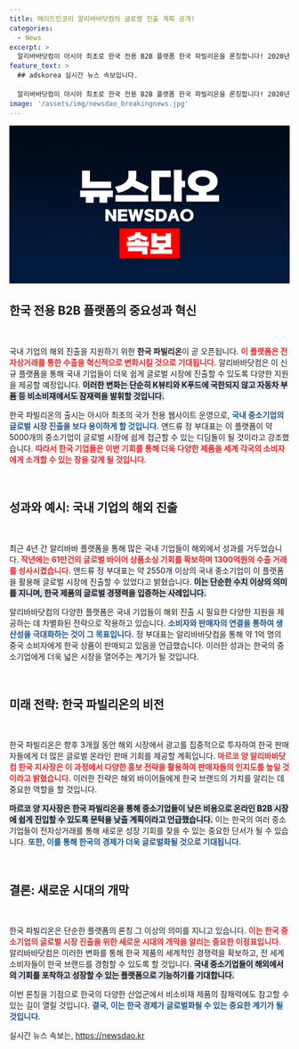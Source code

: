 ```yaml
---
title: 메이드인코리 알리바바닷컴의 글로벌 진출 계획 공개!
categories:
  - News
excerpt: >
  알리바바닷컴이 아시아 최초로 한국 전용 B2B 플랫폼 한국 파빌리온을 론칭합니다! 2020년부터 34.3조원 규모의 한국 상품이 판매된 성과를 바탕으로, 중소기업의 글로벌 진출을 지원할 이 플랫폼은 자동차 부품 등 비소비재 시장에서도 큰 잠재력을 보입니다.
feature_text: >
  ## adskorea 실시간 뉴스 속보입니다.

  알리바바닷컴이 아시아 최초로 한국 전용 B2B 플랫폼 한국 파빌리온을 론칭합니다! 2020년부터 34.3조원 규모의 한국 상품이 판매된 성과를 바탕으로, 중소기업의 글로벌 진출을 지원할 이 플랫폼은 자동차 부품 등 비소비재 시장에서도 큰 잠재력을 보입니다.
image: '/assets/img/newsdao_breakingnews.jpg'
---
```


<p><img src="/assets/img/newsdao_breakingnews.jpg" alt="adskorea 속보" /></p>

<h2 data-ke-size="size26">한국 전용 B2B 플랫폼의 중요성과 혁신</h2>

<p data-ke-size="size16">&nbsp;</p>

<p>국내 기업의 해외 진출을 지원하기 위한 <strong>한국 파빌리온</strong>이 곧 오픈됩니다. <b><span style="color: #ee2323;">이 플랫폼은 전자상거래를 통한 수출을 혁신적으로 변화시킬 것으로 기대됩니다.</span></b> 알리바바닷컴은 이 신규 플랫폼을 통해 국내 기업들이 더욱 쉽게 글로벌 시장에 진출할 수 있도록 다양한 지원을 제공할 예정입니다. <b><span style="background-color: #21538527;">이러한 변화는 단순히 K뷰티와 K푸드에 국한되지 않고 자동차 부품 등 비소비재에서도 잠재력을 발휘할 것입니다.</span></b> </p>

<p>한국 파빌리온의 출시는 아시아 최초의 국가 전용 웹사이트 운영으로, <b><span style="color: #1a5490;">국내 중소기업의 글로벌 시장 진출을 보다 용이하게 할 것입니다.</span></b> 앤드류 정 부대표는 이 플랫폼이 약 5000개의 중소기업이 글로벌 시장에 쉽게 접근할 수 있는 디딤돌이 될 것이라고 강조했습니다. <b><span style="color: #ee2323;">따라서 한국 기업들은 이번 기회를 통해 더욱 다양한 제품을 세계 각국의 소비자에게 소개할 수 있는 장을 갖게 될 것입니다.</span></b></p>

<p data-ke-size="size16">&nbsp;</p>

<h2 data-ke-size="size26">성과와 예시: 국내 기업의 해외 진출</h2>

<p data-ke-size="size16">&nbsp;</p>

<p>최근 4년 간 알리바바 플랫폼을 통해 많은 국내 기업들이 해외에서 성과를 거두었습니다. <b><span style="color: #ee2323;">작년에는 61만건의 글로벌 바이어 상품소싱 기회를 확보하며 1300억원의 수출 거래를 성사시켰습니다.</span></b> 앤드류 정 부대표는 약 2550개 이상의 국내 중소기업이 이 플랫폼을 활용해 글로벌 시장에 진출할 수 있었다고 밝혔습니다. <b><span style="background-color: #21538527;">이는 단순한 수치 이상의 의미를 지니며, 한국 제품의 글로벌 경쟁력을 입증하는 사례입니다.</span></b></p>

<p>알리바바닷컴의 다양한 플랫폼은 국내 기업들이 해외 진출 시 필요한 다양한 지원을 제공하는 데 차별화된 전략으로 작용하고 있습니다. <b><span style="color: #1a5490;">소비자와 판매자의 연결을 통하여 생산성을 극대화하는 것이 그 목표입니다.</span></b> 정 부대표는 알리바바닷컴을 통해 약 1억 명의 중국 소비자에게 한국 상품이 판매되고 있음을 언급했습니다. 이러한 성과는 한국의 중소기업에게 더욱 넓은 시장을 열어주는 계기가 될 것입니다. </p>

<p data-ke-size="size16">&nbsp;</p>

<h2 data-ke-size="size26">미래 전략: 한국 파빌리온의 비전</h2>

<p data-ke-size="size16">&nbsp;</p>

<p>한국 파빌리온은 향후 3개월 동안 해외 시장에서 광고를 집중적으로 투자하여 한국 판매자들에게 더 많은 글로벌 온라인 판매 기회를 제공할 계획입니다. <b><span style="color: #ee2323;">마르코 양 알리바바닷컴 한국 지사장은 이 과정에서 다양한 홍보 전략을 활용하여 판매자들의 인지도를 높일 것이라고 밝혔습니다.</span></b> 이러한 전략은 해외 바이어들에게 한국 브랜드의 가치를 알리는 데 중요한 역할을 할 것입니다.</p>

<p><b><span style="background-color: #21538527;">마르코 양 지사장은 한국 파빌리온을 통해 중소기업들이 낮은 비용으로 온라인 B2B 시장에 쉽게 진입할 수 있도록 문턱을 낮출 계획이라고 언급했습니다.</span></b> 이는 한국의 여러 중소기업들이 전자상거래를 통해 새로운 성장 기회를 찾을 수 있는 중요한 단서가 될 수 있습니다. <b><span style="color: #1a5490;">또한, 이를 통해 한국의 경제가 더욱 글로벌화될 것으로 기대됩니다.</span></b></p>

<p data-ke-size="size16">&nbsp;</p>

<h2 data-ke-size="size26">결론: 새로운 시대의 개막</h2>

<p data-ke-size="size16">&nbsp;</p>

<p>한국 파빌리온은 단순한 플랫폼의 론칭 그 이상의 의미를 지니고 있습니다. <b><span style="color: #ee2323;">이는 한국 중소기업의 글로벌 시장 진출을 위한 새로운 시대의 개막을 알리는 중요한 이정표입니다.</span></b> 알리바바닷컴은 이러한 변화를 통해 한국 제품의 세계적인 경쟁력을 확보하고, 전 세계 소비자들이 한국 브랜드를 경험할 수 있도록 할 것입니다. <b><span style="background-color: #21538527;">국내 중소기업들이 해외에서의 기회를 포착하고 성장할 수 있는 플랫폼으로 기능하기를 기대합니다.</span></b></p>

<p>이번 론칭을 기점으로 한국의 다양한 산업군에서 비소비재 제품의 잠재력에도 참고할 수 있는 길이 열릴 것입니다. <b><span style="color: #1a5490;">결국, 이는 한국 경제가 글로벌화될 수 있는 중요한 계기가 될 것입니다.</span></b></p>
실시간 뉴스 속보는, <a href="https://newsdao.kr" rel="dofollow">https://newsdao.kr</a>


